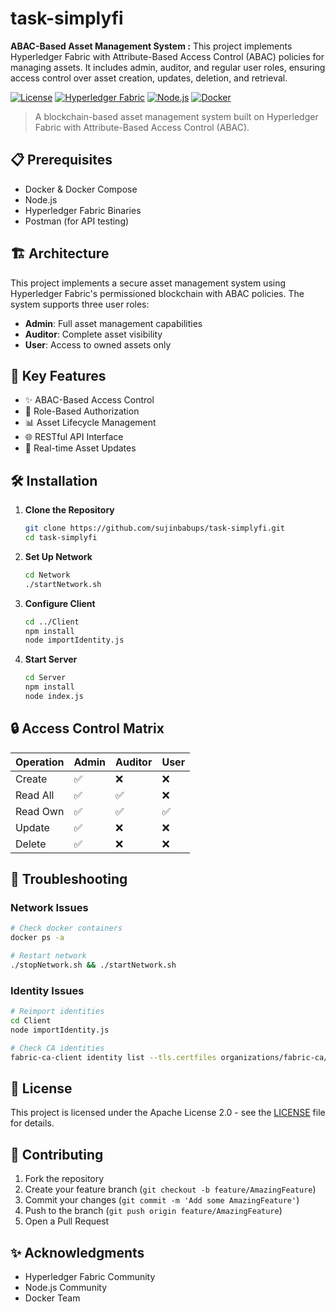 # task-simplyfi
**ABAC-Based Asset Management System :**
This project implements Hyperledger Fabric with Attribute-Based Access Control (ABAC) policies for managing assets.
It includes admin, auditor, and regular user roles, ensuring access control over asset creation, updates, deletion, and retrieval.

[![License](https://img.shields.io/badge/License-Apache%202.0-blue.svg)](https://opensource.org/licenses/Apache-2.0)
[![Hyperledger Fabric](https://img.shields.io/badge/Hyperledger%20Fabric-2.5-brightgreen)](https://www.hyperledger.org/use/fabric)
[![Node.js](https://img.shields.io/badge/Node.js-16.x-green)](https://nodejs.org/)
[![Docker](https://img.shields.io/badge/Docker-required-blue)](https://www.docker.com/)

> A blockchain-based asset management system built on Hyperledger Fabric with Attribute-Based Access Control (ABAC).

## 📋 Prerequisites

- Docker & Docker Compose
- Node.js 
- Hyperledger Fabric Binaries
- Postman (for API testing)

## 🏗️ Architecture

This project implements a secure asset management system using Hyperledger Fabric's permissioned blockchain with ABAC policies. The system supports three user roles:

- **Admin**: Full asset management capabilities
- **Auditor**: Complete asset visibility
- **User**: Access to owned assets only

## 💼 Key Features

- ✨ ABAC-Based Access Control
- 🔐 Role-Based Authorization
- 📊 Asset Lifecycle Management
- 🌐 RESTful API Interface
- 🔄 Real-time Asset Updates

## 🛠️ Installation

1. **Clone the Repository**
   ```bash
   git clone https://github.com/sujinbabups/task-simplyfi.git
   cd task-simplyfi
   ```

2. **Set Up Network**
   ```bash
   cd Network
   ./startNetwork.sh
   ```

3. **Configure Client**
   ```bash
   cd ../Client
   npm install
   node importIdentity.js
   ```

4. **Start Server**
   ```bash
   cd Server
   npm install
   node index.js
   ```
## 🔒 Access Control Matrix

| Operation | Admin | Auditor | User |
|-----------|-------|---------|------|
| Create    | ✅    | ❌      | ❌   |
| Read All  | ✅    | ✅      | ❌   |
| Read Own  | ✅    | ✅      | ✅   |
| Update    | ✅    | ❌      | ❌   |
| Delete    | ✅    | ❌      | ❌   |

## 🐛 Troubleshooting

### Network Issues
```bash
# Check docker containers
docker ps -a

# Restart network
./stopNetwork.sh && ./startNetwork.sh
```

### Identity Issues
```bash
# Reimport identities
cd Client
node importIdentity.js

# Check CA identities
fabric-ca-client identity list --tls.certfiles organizations/fabric-ca/organization1/ca-cert.pem
```

## 📜 License

This project is licensed under the Apache License 2.0 - see the [LICENSE](LICENSE) file for details.

## 🤝 Contributing

1. Fork the repository
2. Create your feature branch (`git checkout -b feature/AmazingFeature`)
3. Commit your changes (`git commit -m 'Add some AmazingFeature'`)
4. Push to the branch (`git push origin feature/AmazingFeature`)
5. Open a Pull Request

## ✨ Acknowledgments

- Hyperledger Fabric Community
- Node.js Community
- Docker Team
